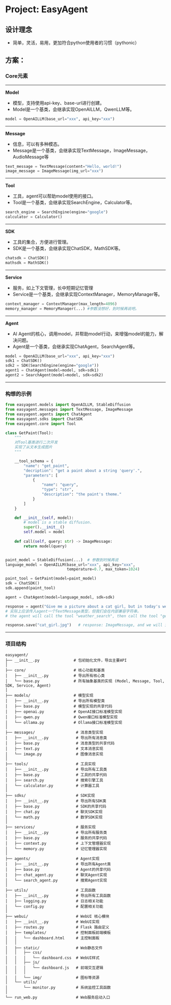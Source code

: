 # Project: EasyAgent

## 设计理念
- 简单，灵活，易用，更加符合python使用者的习惯（pythonic）
  
## 方案：
### Core元素
---

**Model**
- 模型，支持使用api-key、base-url进行创建。
- Model是一个基类，会继承实现OpenAILLM，QwenLLM等。

```python
model = OpenAILLM(base_url="xxx", api_key="xxx")
```

---

**Message**
- 信息，可以有多种模态。
- Message是一个基类，会继承实现TextMessage，ImageMessage，AudioMessage等

```python
text_message = TextMessage(content="Hello, world!")
image_message = ImageMessage(img_url="xxx")
```

---

**Tool**
- 工具，agent可以帮助model使用的接口。
- Tool是一个基类，会继承实现SearchEngine，Calculator等。
```python
search_engine = SearchEngine(engine="google")
calculator = Calculator()
```

---

**SDK**
- 工具的集合，方便进行管理。
- SDK是一个基类，会继承实现ChatSDK，MathSDK等。
```python
chatsdk = ChatSDK()
mathsdk = MathSDK()
```

---

**Service**
- 服务，如上下文管理，长中短期记忆管理
- Service是一个基类，会继承实现ContextManager，MemoryManager等。
```python
context_manager = ContextManager(max_length=4096)
memory_manager = MemoryManager(...) #参数没想好，到时候再说吧。
```

---

**Agent**
- AI Agent的核心，调用model，并帮助model行动，来增强model的能力，解决问题。
- Agent是一个基类，会继承实现ChatAgent，SearchAgent等。
```python
model = OpenAILLM(base_url="xxx", api_key="xxx")
sdk1 = ChatSDK()
sdk2 = SDK(SearchEngine(engine="google"))
agent1 = ChatAgent(model=model, sdk=sdk1)
agent2 = SearchAgent(model=model, sdk=sdk2)

```

---
### 构想的示例
```python
from easyagent.models import OpenAILLM, StableDiffusion
from easyagent.messages import TextMessage, ImageMessage
from easyagent.agents import ChatAgent
from easyagent.sdks import ChatSDK
from easyagent.core import Tool

class GetPaint(Tool):
    """
    对Tool基类进行二次开发
    实现了从文本生成图片
    """

    __tool_schema = {
        "name": "get_paint",
        "decription": "get a paint about a string 'query'.",
        "parameters": [
            {
                "name": "query",
                "type": "str",
                "description": "the paint's theme."
            }
        ]
    }

    def __init__(self, model):
        # model is a stable diffusion.
        super().__init__()
        self.model = model
    
    def call(self, query: str) -> ImageMessage:
        return model(query)


paint_model = StableDiffusion(...)  # 参数到时候再说
language_model = OpenAILLM(base_url="xxx", api_key="xxx", 
                           temperature=0.7, max_token=1024)

paint_tool = GetPaint(model=paint_model)
sdk = ChatSDK()
sdk.append(paint_tool)

agent = ChatAgent(model=language_model, sdk=sdk)

response = agent("Give me a picture about a cat girl, but in today's weather.")
# 实际上应该传入agent一个TextMessage类型，但我们会在内部兼容字符串。
# the agent will call the tool "weather_search", then call the tool "get_paint".

response.save("cat_girl.jpg")   # response: ImageMessage, and we will implement the method "save".

```
---
### 项目结构
```
easyagent/
├── __init__.py               # 包初始化文件，导出主要API
│ 
├── core/                     # 核心功能和基类
│   ├── __init__.py           # 导出所有核心类
│   └── base.py               # 所有抽象基类的实现 (Model, Message, Tool, SDK, Service, Agent)
│  
├── models/                   # 模型实现
│   ├── __init__.py           # 导出所有模型类
│   ├── base.py               # 模型实现的共享代码
│   ├── openai.py             # OpenAI接口标准模型实现
│   ├── qwen.py               # Qwen接口标准模型实现
│   └── ollama.py             # Ollama接口标准模型实现
│  
├── messages/                  # 消息类型实现
│   ├── __init__.py            # 导出所有消息类
│   ├── base.py                # 消息类型的共享代码
│   ├── text.py                # 文本消息实现
│   └── image.py               # 图像消息实现
│  
├── tools/                     # 工具实现
│   ├── __init__.py            # 导出所有工具类
│   ├── base.py                # 工具的共享代码
│   ├── search.py              # 搜索引擎工具
│   └── calculator.py          # 计算器工具
│  
├── sdks/                      # SDK实现
│   ├── __init__.py            # 导出所有SDK类
│   ├── base.py                # SDK的共享代码
│   ├── chat.py                # 聊天SDK实现
│   └── math.py                # 数学SDK实现
│  
├── services/                  # 服务实现
│   ├── __init__.py            # 导出所有服务类
│   ├── base.py                # 服务的共享代码
│   ├── context.py             # 上下文管理器实现
│   └── memory.py              # 记忆管理器实现
│  
├── agents/                    # Agent实现
│   ├── __init__.py            # 导出所有Agent类
│   ├── base.py                # Agent的共享代码
│   ├── chat_agent.py          # 聊天Agent实现
│   └── search_agent.py        # 搜索Agent实现
│  
├── utils/                     # 工具函数
│   ├── __init__.py            # 导出所有工具函数
│   ├── logging.py             # 日志相关功能
│   └── config.py              # 配置相关功能
│
├── webui/                     # WebUI 核心模块
│   ├── __init__.py            # WebUI实现
│   ├── routes.py              # Flask 路由定义
│   ├── templates/             # 控制面板前端模板
│   │   └── dashboard.html     # 主控制面板
│   │
│   ├── static/                # Web静态文件
│   │   ├── css/
│   │   │   └── dashboard.css  # WebUI样式
│   │   ├── js/
│   │   │   └── dashboard.js   # 前端交互逻辑
│   │   │
│   │   └── img/               # 图标等资源
│   └── utils/
│       └── monitor.py         # 系统监控工具函数
│
└── run_web.py                 # Web服务启动入口
```
